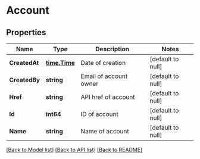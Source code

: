 # Account

## Properties
Name | Type | Description | Notes
------------ | ------------- | ------------- | -------------
**CreatedAt** | [**time.Time**](time.Time.md) | Date of creation | [default to null]
**CreatedBy** | **string** | Email of account owner | [default to null]
**Href** | **string** | API href of account | [default to null]
**Id** | **int64** | ID of account | [default to null]
**Name** | **string** | Name of account | [default to null]

[[Back to Model list]](../README.md#documentation-for-models) [[Back to API list]](../README.md#documentation-for-api-endpoints) [[Back to README]](../README.md)


